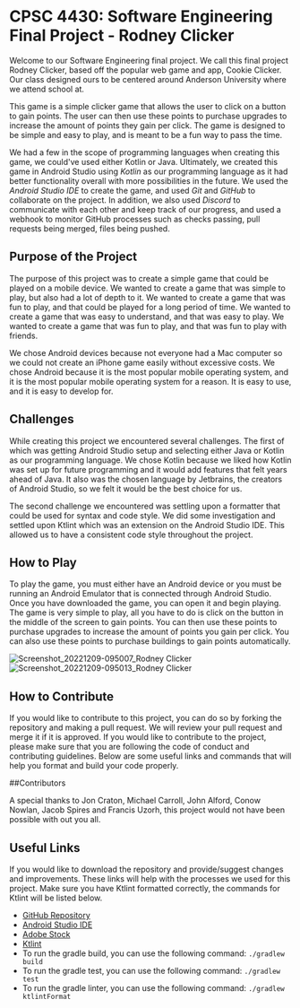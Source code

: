 # **CPSC 4430: Software Engineering Final Project - Rodney Clicker**

Welcome to our Software Engineering final project. We call this final project Rodney Clicker, based off the popular web game and app, Cookie Clicker. Our class designed ours to be centered around Anderson University where we attend school at.

This game is a simple clicker game that allows the user to click on a button to gain points. The user can then use these points to purchase upgrades to increase the amount of points they gain per click. The game is designed to be simple and easy to play, and is meant to be a fun way to pass the time.

We had a few in the scope of programming languages when creating this game, we could've used either Kotlin or Java. Ultimately, we created this game in Android Studio using _Kotlin_ as our programming language as it had better functionality overall with more possibilities in the future. We used the _Android Studio IDE_ to create the game, and used _Git_ and _GitHub_ to collaborate on the project. In addition, we also used _Discord_ to communicate with each other and keep track of our progress, and used a webhook to monitor GitHub processes such as checks passing, pull requests being merged, files being pushed.

## Purpose of the Project

The purpose of this project was to create a simple game that could be played on a mobile device. We wanted to create a game that was simple to play, but also had a lot of depth to it. We wanted to create a game that was fun to play, and that could be played for a long period of time. We wanted to create a game that was easy to understand, and that was easy to play. We wanted to create a game that was fun to play, and that was fun to play with friends.

We chose Android devices because not everyone had a Mac computer so we could not create an iPhone game easily without excessive costs. We chose Android because it is the most popular mobile operating system, and it is the most popular mobile operating system for a reason. It is easy to use, and it is easy to develop for. 

## Challenges

While creating this project we encountered several challenges. The first of which was getting Android Studio setup and selecting either Java or Kotlin as our programming language. We chose Kotlin because we liked how Kotlin was set up for future programming and it would add features that felt years ahead of Java. It also was the chosen language by Jetbrains, the creators of Android Studio, so we felt it would be the best choice for us. 

The second challenge we encountered was settling upon a formatter that could be used for syntax and code style. We did some investigation and settled upon Ktlint which was an extension on the Android Studio IDE. This allowed us to have a consistent code style throughout the project.


## How to Play

To play the game, you must either have an Android device or you must be running an Android Emulator that is connected through Android Studio. Once you have downloaded the game, you can open it and begin playing. The game is very simple to play, all you have to do is click on the button in the middle of the screen to gain points. You can then use these points to purchase upgrades to increase the amount of points you gain per click. You can also use these points to purchase buildings to gain points automatically.

![Screenshot_20221209-095007_Rodney Clicker](https://user-images.githubusercontent.com/91626436/206730954-e3957eec-d1c9-4edf-9e7d-95938b562915.jpg)
![Screenshot_20221209-095013_Rodney Clicker](https://user-images.githubusercontent.com/91626436/206730961-06723cd3-b988-4256-afe5-8c6cd524a319.jpg)


## How to Contribute

If you would like to contribute to this project, you can do so by forking the repository and making a pull request. We will review your pull request and merge it if it is approved. If you would like to contribute to the project, please make sure that you are following the code of conduct and contributing guidelines. Below are some useful links and commands that will help you format and build your code properly.

##Contributors

A special thanks to Jon Craton, Michael Carroll, John Alford, Conow Nowlan, Jacob Spires and Francis Uzorh, this project would not have been possible with out you all. 

## Useful Links

If you would like to download the repository and provide/suggest changes and improvements. These links will help with the processes we used for this project. Make sure you have Ktlint formatted correctly, the commands for Ktlint will be listed below.

* [GitHub Repository](https://github.com/AndersonUniversity/rodney-clicker)
* [Android Studio IDE](https://developer.android.com/studio)
* [Adobe Stock](https://stock.adobe.com/)
* [Ktlint](https://plugins.jetbrains.com/plugin/15057-ktlint-unofficial-)
* To run the gradle build, you can use the following command: `./gradlew build`
* To run the gradle test, you can use the following command: `./gradlew test`
* To run the gradle linter, you can use the following command: `./gradlew ktlintFormat`

